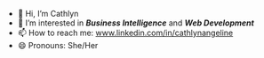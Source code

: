 - 👋 Hi, I’m Cathlyn
- 🌱 I’m interested in **_Business Intelligence_** and **_Web Development_**
- 📫 How to reach me: www.linkedin.com/in/cathlynangeline
- 😄 Pronouns: She/Her
